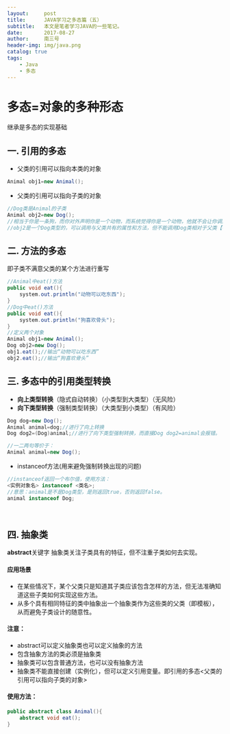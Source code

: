 ```yaml
---
layout:     post
title:      JAVA学习之多态篇（五）
subtitle:   本文是笔者学习JAVA的一些笔记。
date:       2017-08-27
author:     南三号
header-img: img/java.png
catalog: true
tags:
    - Java
    - 多态
---
```


# 多态=对象的多种形态

继承是多态的实现基础
## 一. 引用的多态
- 父类的引用可以指向本类的对象
```java
Animal obj1=new Animal();
```
- 父类的引用可以指向子类的对象
```java
//Dog类是Animal的子类
Animal obj2=new Dog();
//相当于你是一条狗，而你对外声明你是一个动物，而系统觉得你是一个动物，他就不会让你调用狗的方法
//obj2是一个Dog类型的，可以调用与父类共有的属性和方法，但不能调用Dog类相对于父类【特有】的方法。
```

## 二. 方法的多态
即子类不满意父类的某个方法进行重写
```java
//Animal中eat()方法
public void eat(){
    system.out.println("动物可以吃东西");
}
//Dog中eat()方法
public void eat(){
    system.out.println("狗喜欢骨头");
}
//定义两个对象
Animal obj1=new Animal();
Dog obj2=new Dog();
obj1.eat();//输出“动物可以吃东西”
obj2.eat();//输出“狗喜欢骨头”
```
## 三. 多态中的引用类型转换
- **向上类型转换**（隐式自动转换）（小类型到大类型）（无风险）
- **向下类型转换**（强制类型转换）（大类型到小类型）（有风险）

```java
Dog dog=new Dog();
Animal animal=dog;//进行了向上转换
Dog dog2=(Dog)animal;//进行了向下类型强制转换，而直接Dog dog2=animal会报错。

//一二两句等价于：
Animal animal=new Dog();
```

- instanceof方法(用来避免强制转换出现的问题)

```java
//instanceof返回一个布尔值，使用方法：
<实例对象名> instanceof <类名>;
//意思：animal是不是Dog类型，是则返回true，否则返回false。
animal instanceof Dog;
```

​	

## 四. 抽象类

**abstract**关键字
抽象类关注子类具有的特征，但不注重子类如何去实现。

#### 应用场景

- 在某些情况下，某个父类只是知道其子类应该包含怎样的方法，但无法准确知道这些子类如何实现这些方法。
- 从多个具有相同特征的类中抽象出一个抽象类作为这些类的父类（即模板），从而避免子类设计的随意性。

#### 注意：
- abstract可以定义抽象类也可以定义抽象的方法
- 包含抽象方法的类必须是抽象类
- 抽象类可以包含普通方法，也可以没有抽象方法
- 抽象类不能直接创建（实例化），但可以定义引用变量。即引用的多态<父类的引用可以指向子类的对象>

#### 使用方法：
```java
public abstract class Animal(){
    abstract void eat();
}
```